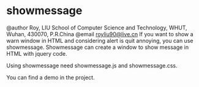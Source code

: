 # showmessage
@author Roy, LIU
School of Computer Science and Technology, WHUT, Wuhan, 430070, P.R.China
@email royliu90@live.cn
If you want to show a warn window in HTML and considering alert is quit annoying, you can use showmessage. 
Showmessage can create a window to show message in HTML with jquery code.

Using showmessage need showmessage.js and showmessage.css.

You can find a demo in the project.
